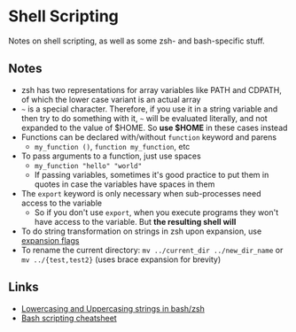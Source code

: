 # Shell Scripting

Notes on shell scripting, as well as some zsh- and bash-specific stuff.

## Notes

- zsh has two representations for array variables like PATH and CDPATH, of which the lower case variant is an actual array
- `~` is a special character. Therefore, if you use it in a string variable and then try to do something with it, `~` will be evaluated literally, and not expanded to the value of $HOME. So **use $HOME** in these cases instead
- Functions can be declared with/without `function` keyword and parens
  - `my_function ()`, `function my_function`, etc
- To pass arguments to a function, just use spaces
  - `my_function "hello" "world"`
  - If passing variables, sometimes it's good practice to put them in quotes in case the variables have spaces in them
- The `export` keyword is only necessary when sub-processes need access to the variable
  - So if you don't use `export`, when you execute programs they won't have access to the variable. But **the resulting shell will**
- To do string transformation on strings in zsh upon expansion, use [expansion flags](http://zsh.sourceforge.net/Doc/Release/Expansion.html#Parameter-Expansion-Flags)
- To rename the current directory: `mv ../current_dir ../new_dir_name` or `mv ../{test,test2}` \(uses brace expansion for brevity\)

## Links

- [Lowercasing and Uppercasing strings in bash/zsh](https://scriptingosx.com/2019/12/upper-or-lower-casing-strings-in-bash-and-zsh/)
- [Bash scripting cheatsheet](https://devhints.io/bash)
